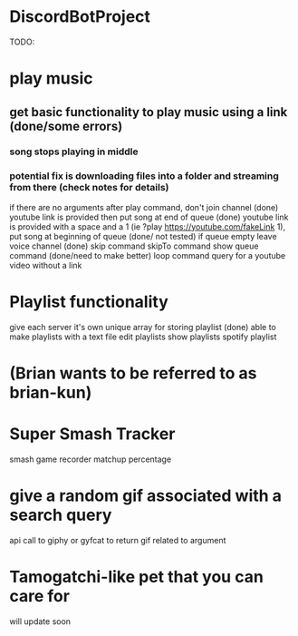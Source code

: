 ﻿# DiscordBotProject


TODO:

# play music
## get basic functionality to play music using a link (done/some errors)
### song stops playing in middle
### potential fix is downloading files into a folder and streaming from there (check notes for details)

if there are no arguments after play command, don't join channel (done)
youtube link is provided then put song at end of queue (done)
youtube link is provided with a space and a 1 (ie ?play https://youtube.com/fakeLink 1), put song at beginning of queue  (done/ not tested)
if queue empty leave voice channel (done)
skip command
skipTo command
show queue command  (done/need to make better)
loop command
query for a youtube video without a link


# Playlist functionality
give each server it's own unique array for storing playlist (done)
able to make playlists with a text file
edit playlists
show playlists
spotify playlist

# (Brian wants to be referred to as brian-kun)
# Super Smash Tracker
smash game recorder
matchup percentage

# give a random gif associated with a search query
api call to giphy or gyfcat to return gif related to argument

# Tamogatchi-like pet that you can care for
will update soon
